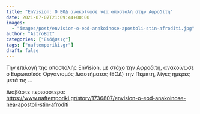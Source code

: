 ```yaml
---
title: "EnVision: Ο ΕΟΔ ανακοίνωσε νέα αποστολή στην Αφροδίτη"
date: 2021-07-07T21:09:44+00:00
images:
  - "images/post/envision-o-eod-anakoinose-apostoli-stin-afroditi.jpg"
author: "AstroBot"
categories: ["Ειδήσεις"]
tags: ["naftemporiki.gr"]
draft: false
---
```


Την επιλογή της αποστολής EnVision, με στόχο την Αφροδίτη, ανακοίνωσε ο Ευρωπαϊκός Οργανισμός Διαστήματος (ΕΟΔ) την Πέμπτη, λίγες ημέρες μετά τις ...

Διαβάστε περισσότερα: https://www.naftemporiki.gr/story/1736807/envision-o-eod-anakoinose-nea-apostoli-stin-afroditi
